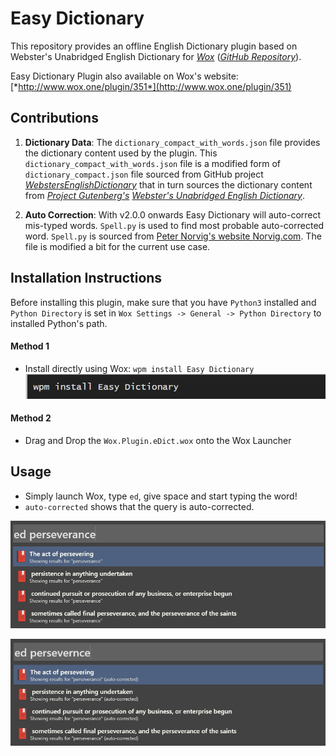 # Easy Dictionary

This repository provides an offline English Dictionary plugin based on Webster's Unabridged English Dictionary for [*Wox*](http://www.wox.one/) ([*GitHub Repository*](https://github.com/Wox-launcher/Wox)).

Easy Dictionary Plugin also available on Wox's website: [*http://www.wox.one/plugin/351*](http://www.wox.one/plugin/351)

## Contributions

1. **Dictionary Data**:
The `dictionary_compact_with_words.json` file provides the dictionary content used by the plugin. This `dictionary_compact_with_words.json` file is a modified form of `dictionary_compact.json` file sourced from GitHub project [*WebstersEnglishDictionary*](https://github.com/matthewreagan/WebstersEnglishDictionary) that in turn sources the dictionary content from [*Project Gutenberg's*](https://www.gutenberg.org/) [*Webster's Unabridged English Dictionary*](https://www.gutenberg.org/ebooks/29765).

2. **Auto Correction**:
With v2.0.0 onwards Easy Dictionary will auto-correct mis-typed words. `Spell.py` is used to find most probable auto-corrected word. `Spell.py` is sourced from [Peter Norvig's website Norvig.com](https://norvig.com/spell-correct.html). The file is modified a bit for the current use case.

## Installation Instructions

Before installing this plugin, make sure that you have `Python3` installed and `Python Directory` is set in `Wox Settings -> General -> Python Directory` to installed Python's path.

#### Method 1

- Install directly using Wox: `wpm install Easy Dictionary`
![Usage Screenshot1](ed-screenshot3.png)

#### Method 2

- Drag and Drop the `Wox.Plugin.eDict.wox` onto the Wox Launcher

## Usage

- Simply launch Wox, type `ed`, give space and start typing the word!
- `auto-corrected` shows that the query is auto-corrected.

![Usage Screenshot1](ed-screenshot1.png)

![Usage Screenshot2](ed-screenshot2.png)
